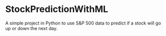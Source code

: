 # StockPredictionWithML

A simple project in Python to use S&P 500 data to predict if a stock will go up or down the next day.
